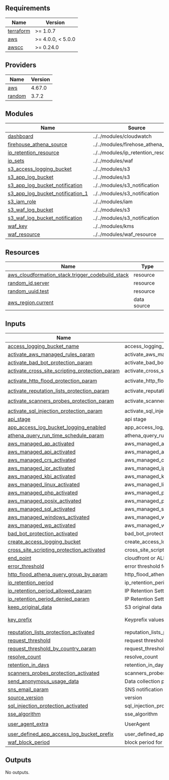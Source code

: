 ## Requirements

| Name | Version |
|------|---------|
| <a name="requirement_terraform"></a> [terraform](#requirement\_terraform) | >= 1.0.7 |
| <a name="requirement_aws"></a> [aws](#requirement\_aws) | >= 4.0.0, < 5.0.0 |
| <a name="requirement_awscc"></a> [awscc](#requirement\_awscc) | >= 0.24.0 |

## Providers

| Name | Version |
|------|---------|
| <a name="provider_aws"></a> [aws](#provider\_aws) | 4.67.0 |
| <a name="provider_random"></a> [random](#provider\_random) | 3.7.2 |

## Modules

| Name | Source | Version |
|------|--------|---------|
| <a name="module_dashboard"></a> [dashboard](#module\_dashboard) | ../../modules/cloudwatch | n/a |
| <a name="module_firehouse_athena_source"></a> [firehouse\_athena\_source](#module\_firehouse\_athena\_source) | ../../modules/firehose_athena_source | n/a |
| <a name="module_ip_retention_resource"></a> [ip\_retention\_resource](#module\_ip\_retention\_resource) | ../../modules/ip_retention_resource | n/a |
| <a name="module_ip_sets"></a> [ip\_sets](#module\_ip\_sets) | ../../modules/waf | n/a |
| <a name="module_s3_access_logging_bucket"></a> [s3\_access\_logging\_bucket](#module\_s3\_access\_logging\_bucket) | ../../modules/s3 | n/a |
| <a name="module_s3_app_log_bucket"></a> [s3\_app\_log\_bucket](#module\_s3\_app\_log\_bucket) | ../../modules/s3 | n/a |
| <a name="module_s3_app_log_bucket_notification"></a> [s3\_app\_log\_bucket\_notification](#module\_s3\_app\_log\_bucket\_notification) | ../../modules/s3_notification | n/a |
| <a name="module_s3_app_log_bucket_notification_1"></a> [s3\_app\_log\_bucket\_notification\_1](#module\_s3\_app\_log\_bucket\_notification\_1) | ../../modules/s3_notification | n/a |
| <a name="module_s3_iam_role"></a> [s3\_iam\_role](#module\_s3\_iam\_role) | ../../modules/iam | n/a |
| <a name="module_s3_waf_log_bucket"></a> [s3\_waf\_log\_bucket](#module\_s3\_waf\_log\_bucket) | ../../modules/s3 | n/a |
| <a name="module_s3_waf_log_bucket_notification"></a> [s3\_waf\_log\_bucket\_notification](#module\_s3\_waf\_log\_bucket\_notification) | ../../modules/s3_notification | n/a |
| <a name="module_waf_key"></a> [waf\_key](#module\_waf\_key) | ../../modules/kms | n/a |
| <a name="module_waf_resource"></a> [waf\_resource](#module\_waf\_resource) | ../../modules/waf_resource | n/a |

## Resources

| Name | Type |
|------|------|
| [aws_cloudformation_stack.trigger_codebuild_stack](https://registry.terraform.io/providers/hashicorp/aws/latest/docs/resources/cloudformation_stack) | resource |
| [random_id.server](https://registry.terraform.io/providers/hashicorp/random/latest/docs/resources/id) | resource |
| [random_uuid.test](https://registry.terraform.io/providers/hashicorp/random/latest/docs/resources/uuid) | resource |
| [aws_region.current](https://registry.terraform.io/providers/hashicorp/aws/latest/docs/data-sources/region) | data source |

## Inputs

| Name | Description | Type | Default | Required |
|------|-------------|------|---------|:--------:|
| <a name="input_access_logging_bucket_name"></a> [access\_logging\_bucket\_name](#input\_access\_logging\_bucket\_name) | access\_logging\_bucket\_name | `string` | `null` | no |
| <a name="input_activate_aws_managed_rules_param"></a> [activate\_aws\_managed\_rules\_param](#input\_activate\_aws\_managed\_rules\_param) | activate\_aws\_managed\_rules\_param | `string` | `"no"` | no |
| <a name="input_activate_bad_bot_protection_param"></a> [activate\_bad\_bot\_protection\_param](#input\_activate\_bad\_bot\_protection\_param) | activate\_bad\_bot\_protection\_param | `string` | `"yes"` | no |
| <a name="input_activate_cross_site_scripting_protection_param"></a> [activate\_cross\_site\_scripting\_protection\_param](#input\_activate\_cross\_site\_scripting\_protection\_param) | activate\_cross\_site\_scripting\_protection\_param | `string` | `"yes"` | no |
| <a name="input_activate_http_flood_protection_param"></a> [activate\_http\_flood\_protection\_param](#input\_activate\_http\_flood\_protection\_param) | activate\_http\_flood\_protection\_param | `string` | `"yes - AWS WAF rate based rule"` | no |
| <a name="input_activate_reputation_lists_protection_param"></a> [activate\_reputation\_lists\_protection\_param](#input\_activate\_reputation\_lists\_protection\_param) | activate\_reputation\_lists\_protection\_param | `string` | `"yes"` | no |
| <a name="input_activate_scanners_probes_protection_param"></a> [activate\_scanners\_probes\_protection\_param](#input\_activate\_scanners\_probes\_protection\_param) | activate\_scanners\_probes\_protection\_param | `string` | `"yes - Amazon Athena log parser"` | no |
| <a name="input_activate_sql_injection_protection_param"></a> [activate\_sql\_injection\_protection\_param](#input\_activate\_sql\_injection\_protection\_param) | activate\_sql\_injection\_protection\_param | `string` | `"yes"` | no |
| <a name="input_api_stage"></a> [api\_stage](#input\_api\_stage) | api stage | `string` | `"ProdStage"` | no |
| <a name="input_app_access_log_bucket_logging_enabled"></a> [app\_access\_log\_bucket\_logging\_enabled](#input\_app\_access\_log\_bucket\_logging\_enabled) | app\_access\_log\_bucket\_logging\_enabled | `string` | `"no"` | no |
| <a name="input_athena_query_run_time_schedule_param"></a> [athena\_query\_run\_time\_schedule\_param](#input\_athena\_query\_run\_time\_schedule\_param) | athena\_query\_run\_time\_schedule\_param | `number` | `4` | no |
| <a name="input_aws_managed_ap_activated"></a> [aws\_managed\_ap\_activated](#input\_aws\_managed\_ap\_activated) | aws\_managed\_ap\_activated | `bool` | n/a | yes |
| <a name="input_aws_managed_api_activated"></a> [aws\_managed\_api\_activated](#input\_aws\_managed\_api\_activated) | aws\_managed\_ap\_activated | `bool` | n/a | yes |
| <a name="input_aws_managed_crs_activated"></a> [aws\_managed\_crs\_activated](#input\_aws\_managed\_crs\_activated) | aws\_managed\_crs\_activated | `bool` | n/a | yes |
| <a name="input_aws_managed_ipr_activated"></a> [aws\_managed\_ipr\_activated](#input\_aws\_managed\_ipr\_activated) | aws\_managed\_ipr\_activated | `bool` | n/a | yes |
| <a name="input_aws_managed_kbi_activated"></a> [aws\_managed\_kbi\_activated](#input\_aws\_managed\_kbi\_activated) | aws\_managed\_kbi\_activated | `bool` | n/a | yes |
| <a name="input_aws_managed_linux_activated"></a> [aws\_managed\_linux\_activated](#input\_aws\_managed\_linux\_activated) | aws\_managed\_linux\_activated | `bool` | n/a | yes |
| <a name="input_aws_managed_php_activated"></a> [aws\_managed\_php\_activated](#input\_aws\_managed\_php\_activated) | aws\_managed\_php\_activated | `bool` | n/a | yes |
| <a name="input_aws_managed_posix_activated"></a> [aws\_managed\_posix\_activated](#input\_aws\_managed\_posix\_activated) | aws\_managed\_posix\_activated | `bool` | n/a | yes |
| <a name="input_aws_managed_sql_activated"></a> [aws\_managed\_sql\_activated](#input\_aws\_managed\_sql\_activated) | aws\_managed\_sql\_activated | `bool` | n/a | yes |
| <a name="input_aws_managed_windows_activated"></a> [aws\_managed\_windows\_activated](#input\_aws\_managed\_windows\_activated) | aws\_managed\_windows\_activated | `bool` | n/a | yes |
| <a name="input_aws_managed_wp_activated"></a> [aws\_managed\_wp\_activated](#input\_aws\_managed\_wp\_activated) | aws\_managed\_wp\_activated | `bool` | n/a | yes |
| <a name="input_bad_bot_protection_activated"></a> [bad\_bot\_protection\_activated](#input\_bad\_bot\_protection\_activated) | bad\_bot\_protection\_activated | `string` | `"yes"` | no |
| <a name="input_create_access_logging_bucket"></a> [create\_access\_logging\_bucket](#input\_create\_access\_logging\_bucket) | create\_access\_logging\_bucket | `string` | `"no"` | no |
| <a name="input_cross_site_scripting_protection_activated"></a> [cross\_site\_scripting\_protection\_activated](#input\_cross\_site\_scripting\_protection\_activated) | cross\_site\_scripting\_protection\_activated | `bool` | n/a | yes |
| <a name="input_end_point"></a> [end\_point](#input\_end\_point) | cloudfront or ALB | `string` | `"cloudfront"` | no |
| <a name="input_error_threshold"></a> [error\_threshold](#input\_error\_threshold) | error threshold for Log Monitoring Settings | `number` | `50` | no |
| <a name="input_http_flood_athena_query_group_by_param"></a> [http\_flood\_athena\_query\_group\_by\_param](#input\_http\_flood\_athena\_query\_group\_by\_param) | http\_flood\_athena\_query\_group\_by\_param | `string` | `"None"` | no |
| <a name="input_ip_retention_period"></a> [ip\_retention\_period](#input\_ip\_retention\_period) | ip\_retention\_period | `string` | `"yes"` | no |
| <a name="input_ip_retention_period_allowed_param"></a> [ip\_retention\_period\_allowed\_param](#input\_ip\_retention\_period\_allowed\_param) | IP Retention Settings allowed value | `number` | `-1` | no |
| <a name="input_ip_retention_period_denied_param"></a> [ip\_retention\_period\_denied\_param](#input\_ip\_retention\_period\_denied\_param) | IP Retention Settings denied value | `number` | `-1` | no |
| <a name="input_keep_original_data"></a> [keep\_original\_data](#input\_keep\_original\_data) | S3 original data | `string` | `"No"` | no |
| <a name="input_key_prefix"></a> [key\_prefix](#input\_key\_prefix) | Keyprefix values for the lambda source code | `string` | `"security-automations-for-aws-waf"` | no |
| <a name="input_reputation_lists_protection_activated"></a> [reputation\_lists\_protection\_activated](#input\_reputation\_lists\_protection\_activated) | reputation\_lists\_protection\_activated | `string` | `"yes"` | no |
| <a name="input_request_threshold"></a> [request\_threshold](#input\_request\_threshold) | request threshold for Log Monitoring Settings | `number` | `100` | no |
| <a name="input_request_threshold_by_country_param"></a> [request\_threshold\_by\_country\_param](#input\_request\_threshold\_by\_country\_param) | request\_threshold\_by\_country\_param | `string` | `"no"` | no |
| <a name="input_resolve_count"></a> [resolve\_count](#input\_resolve\_count) | resolve\_count | `string` | `"yes"` | no |
| <a name="input_retention_in_days"></a> [retention\_in\_days](#input\_retention\_in\_days) | retention\_in\_days | `number` | `365` | no |
| <a name="input_scanners_probes_protection_activated"></a> [scanners\_probes\_protection\_activated](#input\_scanners\_probes\_protection\_activated) | scanners\_probes\_protection\_activated | `string` | `"yes"` | no |
| <a name="input_send_anonymous_usage_data"></a> [send\_anonymous\_usage\_data](#input\_send\_anonymous\_usage\_data) | Data collection parameter | `string` | `"yes"` | no |
| <a name="input_sns_email_param"></a> [sns\_email\_param](#input\_sns\_email\_param) | SNS notification value | `string` | `""` | no |
| <a name="input_source_version"></a> [source\_version](#input\_source\_version) | version | `string` | `"v4.0.2"` | no |
| <a name="input_sql_injection_protection_activated"></a> [sql\_injection\_protection\_activated](#input\_sql\_injection\_protection\_activated) | sql\_injection\_protection\_activated | `bool` | n/a | yes |
| <a name="input_sse_algorithm"></a> [sse\_algorithm](#input\_sse\_algorithm) | sse\_algorithm | `string` | `"aws:kms"` | no |
| <a name="input_user_agent_extra"></a> [user\_agent\_extra](#input\_user\_agent\_extra) | UserAgent | `string` | `"AwsSolution/SO0006-tf"` | no |
| <a name="input_user_defined_app_access_log_bucket_prefix"></a> [user\_defined\_app\_access\_log\_bucket\_prefix](#input\_user\_defined\_app\_access\_log\_bucket\_prefix) | user\_defined\_app\_access\_log\_bucket\_prefix | `string` | `"AWSLogs"` | no |
| <a name="input_waf_block_period"></a> [waf\_block\_period](#input\_waf\_block\_period) | block period for Log Monitoring Settings | `number` | `240` | no |

## Outputs

No outputs.
